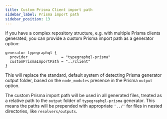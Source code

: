 ```yaml
---
title: Custom Prisma Client import path
sidebar_label: Prisma import path
sidebar_position: 13
---
```


If you have a complex repository structure, e.g. with multiple Prisma clients generated, you can provide a custom Prisma import path as a generator option:

```prisma {3}
generator typegraphql {
  provider               = "typegraphql-prisma"
  customPrismaImportPath = "../client"
}
```

This will replace the standard, default system of detecting Prisma generator output folder, based on the `node_modules` presence in the Prisma `output` option.

The custom Prisma import path will be used in all generated files, treated as a relative path to the `output` folder of `typegraphql-prisma` generator. This means the paths will be prepended with appropriate `'../'` for files in nested directories, like `resolvers/outputs`.
